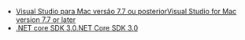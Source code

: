 * [<span data-ttu-id="56749-101">Visual Studio para Mac versão 7.7 ou posterior</span><span class="sxs-lookup"><span data-stu-id="56749-101">Visual Studio for Mac version 7.7 or later</span></span>](https://visualstudio.microsoft.com/vs/mac/)
* [<span data-ttu-id="56749-102">.NET core SDK 3.0</span><span class="sxs-lookup"><span data-stu-id="56749-102">.NET Core SDK 3.0</span></span>](https://dotnet.microsoft.com/download/dotnet-core/3.0)